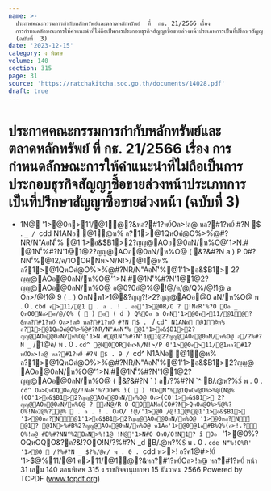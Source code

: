 ```yaml
---
name: >-
  ประกาศคณะกรรมการกำกับหลักทรัพย์และตลาดหลักทรัพย์  ที่  กธ. 21/2566 เรื่อง
  การกำหนดลักษณะการให้คำแนะนำที่ไม่ถือเป็นการประกอบธุรกิจสัญญาซื้อขายล่วงหน้าประเภทการเป็นที่ปรึกษาสัญญาซื้อขายล่วงหน้า
  (ฉบับที่  3)
date: '2023-12-15'
category: ง พิเศษ
volume: 140
section: 315
page: 31
source: 'https://ratchakitcha.soc.go.th/documents/14028.pdf'
draft: true
---
```


# ประกาศคณะกรรมการกำกับหลักทรัพย์และตลาดหลักทรัพย์  ที่  กธ. 21/2566 เรื่อง การกำหนดลักษณะการให้คำแนะนำที่ไม่ถือเป็นการประกอบธุรกิจสัญญาซื้อขายล่วงหน้าประเภทการเป็นที่ปรึกษาสัญญาซื้อขายล่วงหน้า (ฉบับที่  3)

- 1N@ '1>@0ค>11/@1ํ@?&หล?#1?พ0์Oล>!ล@ หล?#1?พ0์ #?N $ . `_ / `cdd N1ANอ @1ํ@ห% ล?1>@1QหOคํ@O%>%ํ@#?NR/N"AอN'็% @1'1>อ&$B1>2?ญญ@AOอ@0ลN/ห%O@'1>N.# @1N'็%#?N'1@1@2?ญญ@AOอ@0ลN/ห%O@ ( &?&#?N a ) P 0#?NN'็%@12/ค/1OORNพ>N/N!>/@1ํ@ห% ล?1>@1QหOคํ@O%>%ํ@#?NR/N"AอN'็%@1'1>อ&$B1> 2?ญญ@AOอ@0ลN/ห%O@'1>N.#@1N'็%#?N'1@1@2?ญญ@AOอ@0ลN/ห%O@ อ@0?0อํ@%@!@/ค/@/Q%/@!1@ a Oล>/@!1@ 9 ( _ ) OหNพ1>1@&?ญญ?!>2?ญญ@AOอ@0 ลN/ห%O@ พ . 0 . `cbd ค>11/@1  . ล . ! . ออ'1>@0R/O ? !NอR'%?O Oอ _ QหO0Nล>ค/@/Q% (  ) อ ( d ) Q%Oอ a OหN'1>@0ค>11/@1ํ@?&หล?#1?พ0์ Oล>!ล@ หล?#1?พ0์ #?N $ . ` / `cd^ N1ANอ @1ํ@ห% ล?1>@1QหOคํ@O%>%ํ@#?NR/N"AอN'็% @1'1>อ&$B1>2?ญญ@AOอ@0ลN/ห%O@'1>N.#@1N'็%#?N'1@1@2?ญญ@AOอ@0ลN/ห%O@ ล/?%#?N _` /1@ค/ พ . 0 . `cd^ @NOORNพ>N/N!>/P 0'1>@0ค>11/@1หล?#1?พ0์Oล>!ล@ หล?#1?พ0์ #?N $ . 9 / `cd^ N1ANอ @1ํ@ห% ล?1>@1QหOคํ@O%>%ํ@#?NR/N"AอN'็%@1'1>อ&$B1>2?ญญ@ AOอ@0ลN/ห%O@'1>N.#@1N'็%#?N'1@1@2?ญญ@AOอ@0ลN/ห%O@ ( &?&#?N ` ) ล/?%#?N `^ B/.@พ?%$์ พ . 0 . `cd^ Oล>QหOQOค/@/!NอR'%?OO#% ì(  ) !OอN'็%@1QหOคํ@O%>%ํ@(N@%(CO'1>อ&$B1>2?ญญ@AOอ@0ลN/ห%O@ Oล>(CO'1>อ&$B1> 2?ญญ@AOอ@0ลN/ห%O@ ? ลN@/R O OOANอ(CO#?N>QหOคํ@O%>%ํ@%?O%!Nอ2ํ@%?@%  . ล . ! . OลO/ !@/'1>@0 /@!1@%@1'1>อ&$B1> '1>@0หล?N์@1'1>อ&$B1>2?ญญ@AOอ@0ลN/ห%O@ '1>@0หล?N์ @1? @1N>%#B%2?ญญ@AOอ@0ลN/ห%O@ ห1Aอ'1>@0@1ล#B%Q%(ล>!.?์Q%!ล@ #B%#?NN'็%2BลN>%!1@ !N@'1>N#0 OลO/O!N1? î Oอ ` '1>@0%?OQหOQO&?ค?&!?OO!N/?%#?N _d B/.@พ?%$์ พ . 0 . `cde N'็%!O%R' '1>@0  /?%#?N _ $?%/@ค/ พ . 0 . `cdd พ>>! อ?ค1@#>!0์ '1>$@%11/@1 ค>11/@1ํ@?&หล?#1?พ0์Oล>!ล@ หล?#1?พ0์ หน้า 31 เลม 140 ตอนพิเศษ 315 ง ราชกิจจานุเบกษา 15 ธันวาคม 2566 Powered by TCPDF (www.tcpdf.org)
